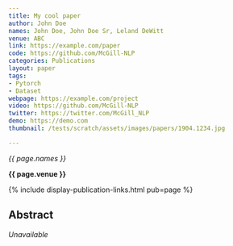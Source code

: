 ```yaml
---
title: My cool paper
author: John Doe
names: John Doe, John Doe Sr, Leland DeWitt
venue: ABC
link: https://example.com/paper
code: https://github.com/McGill-NLP
categories: Publications
layout: paper
tags:
- Pytorch
- Dataset
webpage: https://example.com/project
video: https://github.com/McGill-NLP
twitter: https://twitter.com/McGill_NLP
demo: https://demo.com
thumbnail: /tests/scratch/assets/images/papers/1904.1234.jpg

---
```



*{{ page.names }}*

**{{ page.venue }}**

{% include display-publication-links.html pub=page %}

## Abstract

_Unavailable_